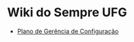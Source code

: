 Wiki do Sempre UFG
==================

* [Plano de Gerência de Configuração](./wiki/Plano-de-Gerência-de-Configuração.md)
